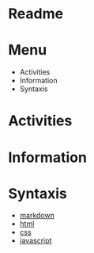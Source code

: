 # Readme

# Menu
- Activities
- Information
- Syntaxis

# Activities
# Information
# Syntaxis

- [markdown](markdown/README.md)
- [html](html/README.md)
- [css](css/README.md)
- [javascript](javascript/README.md)





